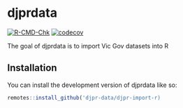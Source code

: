 
<!-- README.md is generated from README.Rmd. Please edit that file -->

# djprdata

<!-- badges: start -->

[![R-CMD-Chk](https://github.com/djpr-data/djpr-import-r/workflows/R-CMD-Chk/badge.svg)](https://github.com/djpr-data/djpr-import-r/actions)
[![codecov](https://codecov.io/gh/djpr-data/djpr-import-r/branch/main/graph/badge.svg?token=F870AJ43MI)](https://codecov.io/gh/djpr-data/djpr-import-r)
<!-- badges: end -->

The goal of djprdata is to import Vic Gov datasets into R

## Installation

You can install the development version of djprdata like so:

``` r
remotes::install_github('djpr-data/djpr-import-r)
```

